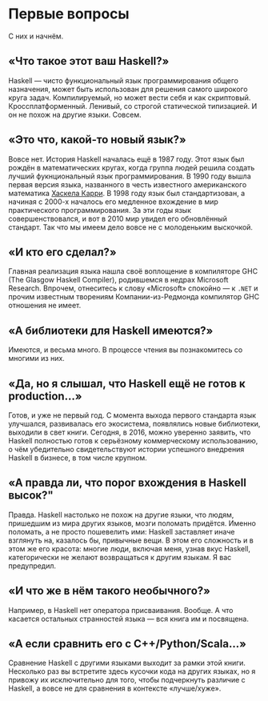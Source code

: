# Первые вопросы

С них и начнём.

## &laquo;Что такое этот ваш Haskell?&raquo;

Haskell &mdash; чисто функциональный язык программирования общего назначения, может быть использован для решения самого широкого круга задач. Компилируемый, но может вести себя и как скриптовый. Кроссплатформенный. Ленивый, со строгой статической типизацией. И он не похож на другие языки. Совсем.

## &laquo;Это что, какой-то новый язык?&raquo;

Вовсе нет. История Haskell началась ещё в 1987 году. Этот язык был рождён в математических кругах, когда группа людей решила создать лучший фукнциональный язык программирования. В 1990 году вышла первая версия языка, названного в честь известного американского математика [Хаскела Карри](https://en.wikipedia.org/wiki/Haskell_Curry). В 1998 году язык был стандартизован, а начиная с 2000-х началось его медленное вхождение в мир практического программирования. За эти годы язык совершенствовался, и вот в 2010 мир увидел его обновлённый стандарт. Так что мы имеем дело вовсе не с молоденьким выскочкой.

## &laquo;И кто его сделал?&raquo;

Главная реализация языка нашла своё воплощение в компиляторе GHC (The Glasgow Haskell Compiler), родившемся в недрах Microsoft Research. Впрочем, отнеситесь к слову &laquo;Microsoft&raquo; спокойно &mdash; к `.NET` и прочим известным творениям Компании-из-Редмонда компилятор GHC отношения не имеет.

## &laquo;А библиотеки для Haskell имеются?&raquo;

Имеются, и весьма много. В процессе чтения вы познакомитесь со многими из них.

## &laquo;Да, но я слышал, что Haskell ещё не готов к production...&raquo;

Готов, и уже не первый год. С момента выхода первого стандарта язык улучшался, развивалась его экосистема, появлялись новые библиотеки, выходили в свет книги. Сегодня, в 2016, можно уверенно заявить, что Haskell полностью готов к серьёзному коммерческому использованию, о чём убедительно свидетельствуют истории успешного внедрения Haskell в бизнесе, в том числе крупном.

## &laquo;А правда ли, что порог вхождения в Haskell высок?"

Правда. Haskell настолько не похож на другие языки, что людям, пришедшим из мира других языков, мозги поломать придётся. Именно поломать, а не просто пошевелить ими: Haskell заставляет иначе взглянуть на, казалось бы, привычные вещи. В этом его сложность и в этом же его красота: многие люди, включая меня, узнав вкус Haskell, категорически не желают возвращаться к другим языкам. Я вас предупредил.

## &laquo;И что же в нём такого необычного?&raquo;

Например, в Haskell нет оператора присваивания. Вообще. А что касается остальных странностей языка &mdash; вся книга им и посвящена.

## &laquo;А если сравнить его с C++/Python/Scala...&raquo;

Сравнение Haskell с другими языками выходит за рамки этой книги. Несколько раз вы встретите здесь кусочки кода на других языках, но я привожу их исключительно для того, чтобы подчеркнуть различие с Haskell, а вовсе не для сравнения в контексте &laquo;лучше/хуже&raquo;.

